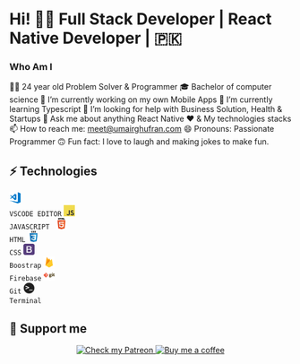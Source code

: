 
# Hi! 👋🏻 Full Stack Developer | React Native Developer | 🇵🇰

### Who Am I

👨‍💻  24 year old Problem Solver & Programmer
🎓  Bachelor of computer science 
🔭  I’m currently working on my own Mobile Apps 
🌱  I’m currently learning Typescript
🤔  I’m looking for help with Business Solution, Health & Startups
💬  Ask me about anything React Native ♥️ & My technologies stacks
📫  How to reach me: meet@umairghufran.com 
😄  Pronouns: Passionate Programmer
🙃  Fun fact: I love to laugh and making jokes to make fun.

## ⚡ Technologies
<code><img height="20" src="https://raw.githubusercontent.com/github/explore/80688e429a7d4ef2fca1e82350fe8e3517d3494d/topics/visual-studio-code/visual-studio-code.png"> VSCODE EDITOR</code>
<code><img height="20" src="https://raw.githubusercontent.com/github/explore/80688e429a7d4ef2fca1e82350fe8e3517d3494d/topics/javascript/javascript.png"> JAVASCRIPT </code>
<code><img height = "20" src ="https://raw.githubusercontent.com/github/explore/80688e429a7d4ef2fca1e82350fe8e3517d3494d/topics/html/html.png"> HTML</code>
<code><img height = "20" src ="https://raw.githubusercontent.com/github/explore/80688e429a7d4ef2fca1e82350fe8e3517d3494d/topics/css/css.png"> CSS</code>
<code><img height = "20" src ="https://raw.githubusercontent.com/github/explore/80688e429a7d4ef2fca1e82350fe8e3517d3494d/topics/bootstrap/bootstrap.png"> Boostrap</code>
<code><img height="20" src="https://raw.githubusercontent.com/github/explore/80688e429a7d4ef2fca1e82350fe8e3517d3494d/topics/firebase/firebase.png"> Firebase</code>
<code><img height="20" src="https://raw.githubusercontent.com/github/explore/80688e429a7d4ef2fca1e82350fe8e3517d3494d/topics/git/git.png"> Git</code>
<code><img height="20" src="https://raw.githubusercontent.com/github/explore/80688e429a7d4ef2fca1e82350fe8e3517d3494d/topics/terminal/terminal.png">  Terminal</code>

## 🙋 Support me

<p align="center">
  <a href="https://www.patreon.com/umairghufran" target="_blank">
    <img width="18%" alt="Check my Patreon" src="https://raw.githubusercontent.com/onimur/.github/master/.resources/support-patreon.png"/>
  </a>
  <a href="https://www.buymeacoffee.com/umairghufran" target="_blank">
      <img width="18%" alt="Buy me a coffee" src="https://raw.githubusercontent.com/onimur/.github/master/.resources/support-buy-coffee.png"/>
  </a>
</p>

